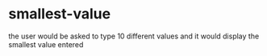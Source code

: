 # smallest-value
the user would be asked to type 10 different values and it would display the smallest value entered 
